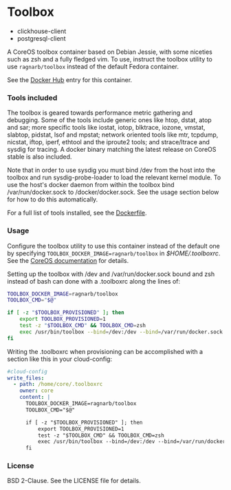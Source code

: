 # Toolbox

 
  - clickhouse-client
  - postgresql-client

A CoreOS toolbox container based on Debian Jessie, with some niceties such as zsh and a fully fledged vim. To use, instruct the toolbox utility to use `ragnarb/toolbox` instead of the default Fedora container.

See the [Docker Hub](https://registry.hub.docker.com/u/ragnarb/toolbox/) entry for this container.

### Tools included

The toolbox is geared towards performance metric gathering and debugging. Some of the tools include generic ones like htop, dstat, atop and sar; more specific tools like iostat, iotop, blktrace, iozone, vmstat, slabtop, pidstat, lsof and mpstat; network oriented tools like mtr, tcpdump, nicstat, iftop, iperf, ethtool and the iproute2 tools; and strace/ltrace and sysdig for tracing. A docker binary matching the latest release on CoreOS stable is also included.

Note that in order to use sysdig you must bind /dev from the host into the toolbox and run sysdig-probe-loader to load the relevant kernel module. To use the host's docker daemon from within the toolbox bind /var/run/docker.sock to /docker/docker.sock. See the usage section below for how to do this automatically.

For a full list of tools installed, see the [Dockerfile](https://github.com/ragnar-johannsson/toolbox/blob/master/Dockerfile).

### Usage

Configure the toolbox utility to use this container instead of the default one by specifying `TOOLBOX_DOCKER_IMAGE=ragnarb/toolbox` in *$HOME/.toolboxrc*. See the [CoreOS documentation](https://coreos.com/docs/cluster-management/debugging/install-debugging-tools/) for details.

Setting up the toolbox with /dev and /var/run/docker.sock bound and zsh instead of bash can done with a .toolboxrc along the lines of:

```bash
TOOLBOX_DOCKER_IMAGE=ragnarb/toolbox
TOOLBOX_CMD="$@"

if [ -z "$TOOLBOX_PROVISIONED" ]; then
    export TOOLBOX_PROVISIONED=1
    test -z "$TOOLBOX_CMD" && TOOLBOX_CMD=zsh
    exec /usr/bin/toolbox --bind=/dev:/dev --bind=/var/run/docker.sock:/docker/docker.sock $TOOLBOX_CMD
fi
```

Writing the .toolboxrc when provisioning can be accomplished with a section like this in your cloud-config:

```yaml
#cloud-config
write_files:
  - path: /home/core/.toolboxrc
    owner: core
    content: |
      TOOLBOX_DOCKER_IMAGE=ragnarb/toolbox
      TOOLBOX_CMD="$@"

      if [ -z "$TOOLBOX_PROVISIONED" ]; then
          export TOOLBOX_PROVISIONED=1
          test -z "$TOOLBOX_CMD" && TOOLBOX_CMD=zsh
          exec /usr/bin/toolbox --bind=/dev:/dev --bind=/var/run/docker.sock:/docker/docker.sock $TOOLBOX_CMD
      fi
```

### License

BSD 2-Clause. See the LICENSE file for details.
